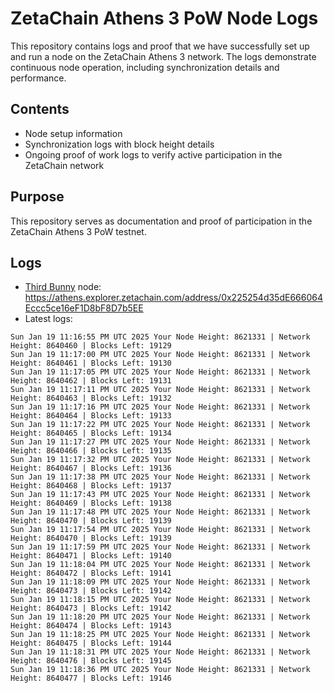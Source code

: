 # ZetaChain Athens 3 PoW Node Logs
This repository contains logs and proof that we have successfully set up and run a node on the ZetaChain Athens 3 network. The logs demonstrate continuous node operation, including synchronization details and performance.

## Contents
- Node setup information
- Synchronization logs with block height details
- Ongoing proof of work logs to verify active participation in the ZetaChain network

## Purpose
This repository serves as documentation and proof of participation in the ZetaChain Athens 3 PoW testnet.

## Logs

- [Third Bunny](https://thirdbunny.xyz/) node: https://athens.explorer.zetachain.com/address/0x225254d35dE666064Eccc5ce16eF1D8bF8D7b5EE
- Latest logs:
```
Sun Jan 19 11:16:55 PM UTC 2025 Your Node Height: 8621331 | Network Height: 8640460 | Blocks Left: 19129
Sun Jan 19 11:17:00 PM UTC 2025 Your Node Height: 8621331 | Network Height: 8640461 | Blocks Left: 19130
Sun Jan 19 11:17:05 PM UTC 2025 Your Node Height: 8621331 | Network Height: 8640462 | Blocks Left: 19131
Sun Jan 19 11:17:11 PM UTC 2025 Your Node Height: 8621331 | Network Height: 8640463 | Blocks Left: 19132
Sun Jan 19 11:17:16 PM UTC 2025 Your Node Height: 8621331 | Network Height: 8640464 | Blocks Left: 19133
Sun Jan 19 11:17:22 PM UTC 2025 Your Node Height: 8621331 | Network Height: 8640465 | Blocks Left: 19134
Sun Jan 19 11:17:27 PM UTC 2025 Your Node Height: 8621331 | Network Height: 8640466 | Blocks Left: 19135
Sun Jan 19 11:17:32 PM UTC 2025 Your Node Height: 8621331 | Network Height: 8640467 | Blocks Left: 19136
Sun Jan 19 11:17:38 PM UTC 2025 Your Node Height: 8621331 | Network Height: 8640468 | Blocks Left: 19137
Sun Jan 19 11:17:43 PM UTC 2025 Your Node Height: 8621331 | Network Height: 8640469 | Blocks Left: 19138
Sun Jan 19 11:17:48 PM UTC 2025 Your Node Height: 8621331 | Network Height: 8640470 | Blocks Left: 19139
Sun Jan 19 11:17:54 PM UTC 2025 Your Node Height: 8621331 | Network Height: 8640470 | Blocks Left: 19139
Sun Jan 19 11:17:59 PM UTC 2025 Your Node Height: 8621331 | Network Height: 8640471 | Blocks Left: 19140
Sun Jan 19 11:18:04 PM UTC 2025 Your Node Height: 8621331 | Network Height: 8640472 | Blocks Left: 19141
Sun Jan 19 11:18:09 PM UTC 2025 Your Node Height: 8621331 | Network Height: 8640473 | Blocks Left: 19142
Sun Jan 19 11:18:15 PM UTC 2025 Your Node Height: 8621331 | Network Height: 8640473 | Blocks Left: 19142
Sun Jan 19 11:18:20 PM UTC 2025 Your Node Height: 8621331 | Network Height: 8640474 | Blocks Left: 19143
Sun Jan 19 11:18:25 PM UTC 2025 Your Node Height: 8621331 | Network Height: 8640475 | Blocks Left: 19144
Sun Jan 19 11:18:31 PM UTC 2025 Your Node Height: 8621331 | Network Height: 8640476 | Blocks Left: 19145
Sun Jan 19 11:18:36 PM UTC 2025 Your Node Height: 8621331 | Network Height: 8640477 | Blocks Left: 19146
```
